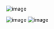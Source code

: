 ![image](https://github.com/RenzoAr10/DBD-KomaqService/assets/55066238/df96d4f8-bcfe-4c7a-b1ee-f30b68563a14)

![image](https://github.com/RenzoAr10/DBD-KomaqService/assets/55066238/545fba8f-899a-4344-b45a-1f2de1e94130)
![image](https://github.com/RenzoAr10/DBD-KomaqService/assets/55066238/54ca6118-eee3-4200-8678-fc18cbb19b30)

